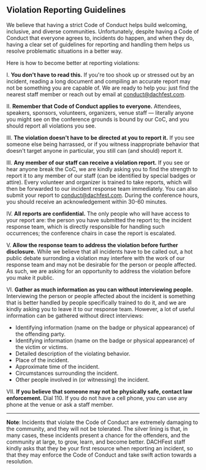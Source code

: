 ## Violation Reporting Guidelines

We believe that having a strict Code of Conduct helps build welcoming, inclusive, and diverse communities. Unfortunately, despite having a Code of Conduct that everyone agrees to, incidents do happen, and when they do, having a clear set of guidelines for reporting and handling them helps us resolve problematic situations in a better way.

Here is how to become better at reporting violations:

I. **You don't have to read this.** If you're too shook up or stressed out by an incident, reading a long document and compiling an accurate report may not be something you are capable of. We are ready to help you: just find the nearest staff member or reach out by email at conduct@dachfest.com.

II. **Remember that Code of Conduct applies to everyone.** Attendees, speakers, sponsors, volunteers, organizers, venue staff — literally anyone you might see on the conference grounds is bound by our CoC, and you should report all violations you see.

III. **The violation doesn't have to be directed at you to report it.** If you see someone else being harrassed, or if you witness inappropriate behavior that doesn't target anyone in particular, you still can (and should) report it.

III. **Any member of our staff can receive a violation report.** If you see or hear anyone break the CoC, we are kindly asking you to find the strength to report it to any member of our staff (can be identified by special badges or attire). Every volunteer and organizer is trained to take reports, which will then be forwarded to our incident response team immediately. You can also submit your report to conduct@dachfest.com. During the conference hours, you should receive an acknowledgement within 30-60 minutes.

IV. **All reports are confidential.** The only people who will have access to your report are: the person you have submitted the report to; the incident response team, which is directly responsible for handling such occurrences; the conference chairs in case the report is escalated.

V. **Allow the response team to address the violation before further disclosure.** While we believe that all incidents have to be called out, a hot public debate surronding a violation may interfere with the work of our response team and may not be desirable for the person or people affected. As such, we are asking for an opportunity to address the violation before you make it public.

VI. **Gather as much information as you can without interviewing people.** Interviewing the person or people affected about the incident is something that is better handled by people specifically trained to do it, and we are kindly asking you to leave it to our response team. However, a lot of useful information can be gathered without direct interviews:

* Identifying information (name on the badge or physical appearance) of the offending party.
* Identifying information (name on the badge or physical appearance) of the victim or victims.
* Detailed description of the violating behavior.
* Place of the incident.
* Approximate time of the incident.
* Circumstances surrounding the incident.
* Other people involved in (or witnessing) the incident.

VII. **If you believe that someone may not be physically safe, contact law enforcement.** Dial 110. If you do not have a cell phone, you can use any phone at the venue or ask a staff member.

---

**Note**: Incidents that violate the Code of Conduct are extremely damaging to the community, and they will not be tolerated. The silver lining is that, in many cases, these incidents present a chance for the offenders, and the community at large, to grow, learn, and become better. DACHFest staff kindly asks that they be your first resource when reporting an incident, so that they may enforce the Code of Conduct and take swift action towards a resolution.
